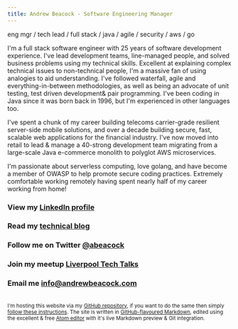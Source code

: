 ```yaml
---
title: Andrew Beacock - Software Engineering Manager
---
```


eng mgr / tech lead / full stack / java / agile / security / aws / go

I'm a full stack software engineer with 25 years of software development experience. I've lead development teams, line-managed people, and solved business problems using my technical skills. Excellent at explaining complex technical issues to non-technical people, I'm a massive fan of using analogies to aid understanding.  I've followed waterfall, agile and everything-in-between methodologies, as well as being an advocate of unit testing, test driven development& pair programming.  I've been coding in Java since it was born back in 1996, but I'm experienced in other languages too.

I've spent a chunk of my career building telecoms carrier-grade resilient server-side mobile solutions, and over a decade building secure, fast, scalable web applications for the financial industry.  I've now moved into retail to lead & manage a 40-strong development team migrating from a large-scale Java e-commerce monolith to polyglot AWS microservices.

I'm passionate about serverless computing, love golang, and have become a member of OWASP to help promote secure coding practices. Extremely comfortable working remotely having spent nearly half of my career working from home!

### View my [LinkedIn profile](https://www.linkedin.com/in/andrewbeacock/)

### Read my [technical blog](https://blog.andrewbeacock.com)

### Follow me on Twitter [@abeacock](https://twitter.com/abeacock)

### Join my meetup [Liverpool Tech Talks](https://www.meetup.com/Liverpool-Tech-Meetup/)

### Email me <info@andrewbeacock.com>

<br/><small>I'm hosting this website via my [GitHub repository](https://github.com/abeacock/), if you want to do the same then simply [follow these instructions](https://pages.github.com/).  The site is written in [GitHub-flavoured Markdown](https://guides.github.com/features/mastering-markdown/), edited using the excellent & free [Atom editor](https://atom.io/) with it's live Markdown preview & Git integration.</small>
